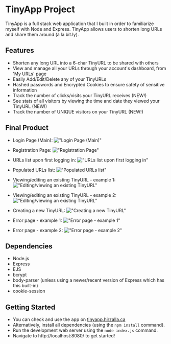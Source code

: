 # TinyApp Project

TinyApp is a full stack web application that I built in order to familiarize myself with Node and Express. TinyApp allows users to shorten long URLs and share them around (à la bit.ly).

## Features
- Shorten any long URL into a 6-char TinyURL to be shared with others
- View and manage all your URLs through your account's dashboard, from 'My URLs' page
- Easily Add/Edit/Delete any of your TinyURLs
- Hashed passwords and Encrypted Cookies to ensure safety of sensitive information
- Track the number of clicks/visits your TinyURL receives (NEW!)
- See stats of all visitors by viewing the time and date they viewed your TinyURL (NEW!)
- Track the number of UNIQUE visitors on your TinyURL (NEW!)

## Final Product

- Login Page (Main):
!["Login Page (Main)"](https://github.com/adamhirzalla/tinyapp/blob/master/docs/login_page.png)

- Registration Page:
!["Registration Page"](https://github.com/adamhirzalla/tinyapp/blob/master/docs/register_page.png)

- URLs list upon first logging in:
!["URLs list upon first logging in"](https://github.com/adamhirzalla/tinyapp/blob/master/docs/empty_urls.png)

- Populated URLs list:
!["Populated URLs list"](https://github.com/adamhirzalla/tinyapp/blob/master/docs/urls_page.png)

- Viewing/editing an existing TinyURL - example 1:
!["Editing/viewing an existing TinyURL"](https://github.com/adamhirzalla/tinyapp/blob/master/docs/edit_page.png)

- Viewing/editing an existing TinyURL - example 2:
!["Editing/viewing an existing TinyURL"](https://github.com/adamhirzalla/tinyapp/blob/master/docs/edit_page_2.png)

- Creating a new TinyURL:
!["Creating a new TinyURL"](https://github.com/adamhirzalla/tinyapp/blob/master/docs/create_page.png)

- Error page - example 1:
!["Error page - example 1"](https://github.com/adamhirzalla/tinyapp/blob/master/docs/error_page_example.png)

- Error page - example 2:
!["Error page - example 2"](https://github.com/adamhirzalla/tinyapp/blob/master/docs/error_page_example_2.png)

## Dependencies

- Node.js
- Express
- EJS
- bcrypt
- body-parser (unless using a newer/recent version of Express which has this built-in)
- cookie-session

## Getting Started

- You can check and use the app on [tinyapp.hirzalla.ca](tinyapp.hirzalla.ca)
- Alternatively, install all dependencies (using the `npm install` command).
- Run the development web server using the `node index.js` command.
- Navigate to http://localhost:8080/ to get started!